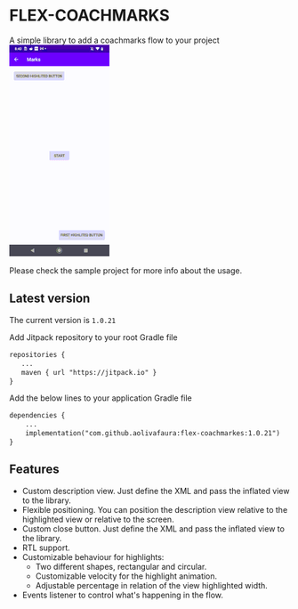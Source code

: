 FLEX-COACHMARKS
===============

A simple library to add a coachmarks flow to your project
![Check it out in action](assets/coachmarks_flow_showcase.gif?raw=true)

Please check the sample project for more info about the usage.

Latest version
--------
The current version is `1.0.21`

Add Jitpack repository to your root Gradle file
```
repositories {
   ...
   maven { url "https://jitpack.io" }
}
```
Add the below lines to your application Gradle file
```
dependencies {
    ...
    implementation("com.github.aolivafaura:flex-coachmarkes:1.0.21")
}
```
Features
--------
- Custom description view. Just define the XML and pass the inflated view to the library.
- Flexible positioning. You can position the description view relative to the highlighted view or relative to the screen.
- Custom close button. Just define the XML and pass the inflated view to the library.
- RTL support.
- Customizable behaviour for highlights:
  - Two different shapes, rectangular and circular.
  - Customizable velocity for the highlight animation.
  - Adjustable percentage in relation of the view highlighted width.
- Events listener to control what's happening in the flow.


